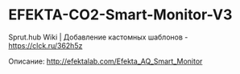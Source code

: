 # EFEKTA-CO2-Smart-Monitor-V3

Sprut.hub Wiki | Добавление кастомных шаблонов - https://clck.ru/362h5z

Описание: http://efektalab.com/Efekta_AQ_Smart_Monitor
